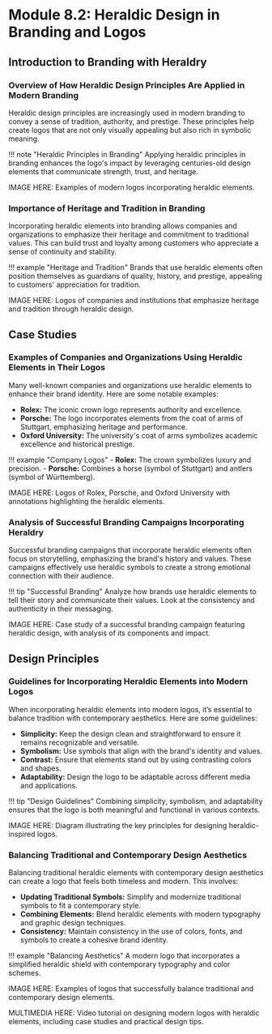 # Module 8.2: Heraldic Design in Branding and Logos

## Introduction to Branding with Heraldry

### Overview of How Heraldic Design Principles Are Applied in Modern Branding

Heraldic design principles are increasingly used in modern branding to convey a sense of tradition, authority, and prestige. These principles help create logos that are not only visually appealing but also rich in symbolic meaning.

!!! note "Heraldic Principles in Branding"
    Applying heraldic principles in branding enhances the logo's impact by leveraging centuries-old design elements that communicate strength, trust, and heritage.

IMAGE HERE: Examples of modern logos incorporating heraldic elements.

### Importance of Heritage and Tradition in Branding

Incorporating heraldic elements into branding allows companies and organizations to emphasize their heritage and commitment to traditional values. This can build trust and loyalty among customers who appreciate a sense of continuity and stability.

!!! example "Heritage and Tradition"
    Brands that use heraldic elements often position themselves as guardians of quality, history, and prestige, appealing to customers' appreciation for tradition.

IMAGE HERE: Logos of companies and institutions that emphasize heritage and tradition through heraldic design.

## Case Studies

### Examples of Companies and Organizations Using Heraldic Elements in Their Logos

Many well-known companies and organizations use heraldic elements to enhance their brand identity. Here are some notable examples:

- **Rolex:** The iconic crown logo represents authority and excellence.
- **Porsche:** The logo incorporates elements from the coat of arms of Stuttgart, emphasizing heritage and performance.
- **Oxford University:** The university's coat of arms symbolizes academic excellence and historical prestige.

!!! example "Company Logos"
    - **Rolex:** The crown symbolizes luxury and precision.
    - **Porsche:** Combines a horse (symbol of Stuttgart) and antlers (symbol of Württemberg).

IMAGE HERE: Logos of Rolex, Porsche, and Oxford University with annotations highlighting the heraldic elements.

### Analysis of Successful Branding Campaigns Incorporating Heraldry

Successful branding campaigns that incorporate heraldic elements often focus on storytelling, emphasizing the brand's history and values. These campaigns effectively use heraldic symbols to create a strong emotional connection with their audience.

!!! tip "Successful Branding"
    Analyze how brands use heraldic elements to tell their story and communicate their values. Look at the consistency and authenticity in their messaging.

IMAGE HERE: Case study of a successful branding campaign featuring heraldic design, with analysis of its components and impact.

## Design Principles

### Guidelines for Incorporating Heraldic Elements into Modern Logos

When incorporating heraldic elements into modern logos, it’s essential to balance tradition with contemporary aesthetics. Here are some guidelines:

- **Simplicity:** Keep the design clean and straightforward to ensure it remains recognizable and versatile.
- **Symbolism:** Use symbols that align with the brand's identity and values.
- **Contrast:** Ensure that elements stand out by using contrasting colors and shapes.
- **Adaptability:** Design the logo to be adaptable across different media and applications.

!!! tip "Design Guidelines"
    Combining simplicity, symbolism, and adaptability ensures that the logo is both meaningful and functional in various contexts.

IMAGE HERE: Diagram illustrating the key principles for designing heraldic-inspired logos.

### Balancing Traditional and Contemporary Design Aesthetics

Balancing traditional heraldic elements with contemporary design aesthetics can create a logo that feels both timeless and modern. This involves:

- **Updating Traditional Symbols:** Simplify and modernize traditional symbols to fit a contemporary style.
- **Combining Elements:** Blend heraldic elements with modern typography and graphic design techniques.
- **Consistency:** Maintain consistency in the use of colors, fonts, and symbols to create a cohesive brand identity.

!!! example "Balancing Aesthetics"
    A modern logo that incorporates a simplified heraldic shield with contemporary typography and color schemes.

IMAGE HERE: Examples of logos that successfully balance traditional and contemporary design elements.

MULTIMEDIA HERE: Video tutorial on designing modern logos with heraldic elements, including case studies and practical design tips.
